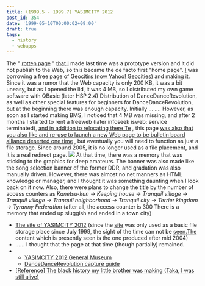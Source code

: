 ```yaml
---
title: (1999.5 - 1999.7) YASIMCITY 2012
post_id: 354
date: '1999-05-10T00:00:02+09:00'
draft: true
tags:
  - history
  - webapps
---
```


The " [rotten page](https://danmaq.com/350) " [that I](https://danmaq.com/350) made last time was a prototype version and it did not publish to the Web, so this became the de facto first "home page". [I](http://geocities.yahoo.co.jp/) was borrowing a free page of [Geocitirs (now Yahoo! Geocities)](http://geocities.yahoo.co.jp/) and making it. Since it was a rumor that the Web capacity is only 200 KB, it was a bit uneasy, but as I opened the lid, it was 4 MB, so I distributed my own game software with QBasic (later HSP 2.4) Distribution of DanceDanceRevolution, as well as other special features for beginners for DanceDanceRevolution, but at the beginning there was enough capacity. Initially ... .... However, as soon as I started making BMS, I noticed that 4 MB was missing, and after 2 months I started to rent a freeweb (later infoseek isweb: service terminated), [and in addition to relocating there Te](https://danmaq.com/363) , this page [was also that you also like and re-use to launch a new Web page to be bulletin board alliance deserted one time](https://danmaq.com/tag/declined) , but eventually you will need to function as just a file storage. Since around 2005, it is no longer used as a file placement, and it is a real redirect page. ![](https://danmaq.com/wp-content/uploads/1999/05/banner2012.png) At that time, there was a memory that was sticking to the graphics for deep amateurs. The banner was also made like the song selection banner of the former DDR, and gradation was also manually driven. However, there was almost no net manners as HTML knowledge or manager, and I thought it was something daunting when I look back on it now. Also, there were plans to change the title by the number of access counters as _Kanetsu-kun → Keeping house → Tranquil village → Tranquil village → Tranquil neighborhood → Tranquil city → Terrier kingdom → Tyranny Federation_ (after all, the access counter is 300 There is a memory that ended up sluggish and ended in a town city)

*   [The site of YASIMCITY 2012](http://www.geocities.co.jp/Playtown-Domino/3933/) (since the [site](http://www.geocities.co.jp/Playtown-Domino/3933/) was only used as a basic file storage place since July 1999, the sight of the time can not be [seen.The](http://www.geocities.co.jp/Playtown-Domino/3933/) content which is presently seen is the one produced after mid 2004)
*   ...... I thought that the page at that time (though partially) remained.
*   *   [YASIMCITY 2012 General Museum](https://danmaq.com/old/1999/cg/)
    *   [DanceDanceRevolution capture guide](https://danmaq.com/old/1999/bemani/guide/ddr.html)
*   [\[Reference\] The black history my little brother was making (Taka, I was still alive)](http://www.geocities.co.jp/Playtown-Domino/3541/)
